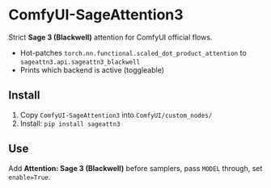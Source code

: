 # ComfyUI-SageAttention3

Strict **Sage 3 (Blackwell)** attention for ComfyUI official flows.

- Hot-patches `torch.nn.functional.scaled_dot_product_attention` to `sageattn3.api.sageattn3_blackwell`
- Prints which backend is active (toggleable)

## Install
1. Copy `ComfyUI-SageAttention3` into `ComfyUI/custom_nodes/`
2. Install: `pip install sageattn3`

## Use
Add **Attention: Sage 3 (Blackwell)** before samplers, pass `MODEL` through, set `enable=True`.
